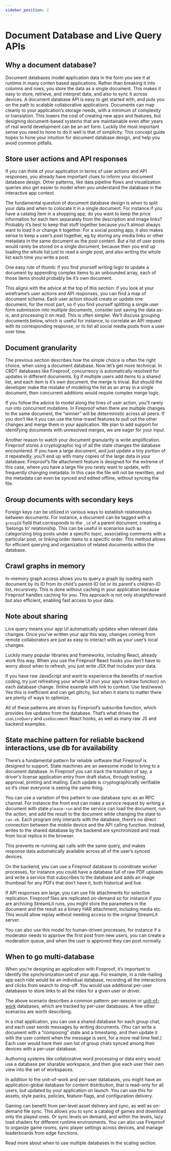 ```yaml
---
sidebar_position: 2
---
```


# Document Database and Live Query APIs

<!-- Figures: Document Database Structure: A diagram showing the structure of a document database.
Live Query Process: A flowchart showing how live queries work in the context of a front end application.
Async backend API Interaction: A diagram showing how APIs interact with the document database and live queries.
LLM streaming response API -->

## Why a document database?

Document databases model application data in the form you see it at runtime in many conten based applications. Rather than breaking it into columns and rows, you store the data as a single document. This makes it easy to store, retrieve, and interpret data, and also to sync it across devices. A document database API is easy to get started with, and puts you on the path to scalable collaborative applications. Documents can map cleanly to your application’s storage needs, with a minimum of complexity or translation. This lowers the cost of creating new apps and features, but designing document-based systems that are maintainable even after years of real world development can be an art form. Luckily the most important sense you need to hone to do it well is that of simplicity. This concept guide hopes to hone your intuition for document database design, and help you avoid common pitfalls.

## Store user actions and API responses

If you can think of your application in terms of user actions and API responses, you already have important clues to inform your document database design. Other patterns, like data pipeline flows and visualization queries also get easier to model when you understand the database in the interactive app context.

The fundamental question of document database design is when to split your data and when to colocate it in a single document. For instance if you have a catalog item in a shopping app, do you want to keep the price information for each item separately from the description and image links? Probably it’s best to keep that stuff together because you’ll almost always want to load it or change it together. For a social posting app, it also makes sense to keep a user’s post together, eg by storing any media links or other metadata in the same document as the post content. But a list of user posts would rarely be stored on a single document, because then you end up loading the whole list just to read a single post, and also writing the whole list each time you write a post.

One easy rule of thumb: if you find yourself writing logic to update a document by appending complex items to an unbounded array, each of those items should probably be it’s own document.

This aligns with the advice at the top of this section: if you look at your wireframe’s user actions and API responses, you can find a map of document schema. Each user action should create or update one document, for the most part, so if you find yourself splitting a single user form submission into multiple documents, consider just saving the data as-is, and processing it on read. This is often simpler. We’ll discuss grouping documents below, which is useful for instance, to correlate an API request with its corresponding response, or to list all social media posts from a user over time.

## Document granularity

The previous section describes how the simple choice is often the right choice, when using a document database. Now let’s get more technical. In CRDT databases like Fireproof, concurrency is automatically resolved for updates in different documents. Eg if multiple users add items to a shared list, and each item is it’s own document, the merge is trivial. But should the developer make the mistake of modeling the list as an array in a single document, then concurrent additions would require complex merge logic.

If you follow the advice to model along the lines of user action, you’ll rarely run into concurrent mutations. In Fireproof when there are multiple changes to the same document, the “winner” will be deterministic across all peers. If you don’t like it you can use the time-travel features to pull out the other changes and merge them in your application. We plan to add support for identifying documents with unresolved merges, we are eager for your input.

Another reason to watch your document granularity is write amplification. Fireproof stores a cryptographic log of all the state changes the database encountered. If you have a large document, and just update a tiny portion of it repeatedly, you’ll end up with many copies of the large data in your database. Fireproof’s file attachment feature is designed for the extreme of this case, where you have a large file you rarely want to update, with frequently changing metadata. In this case the file will not be rewritten, and the metadata can even be synced and edited offline, without syncing the file.

## Group documents with secondary keys

Foreign keys can be utilized in various ways to establish relationships between documents. For instance, a document can be tagged with a `groupId` field that corresponds to the `_id` of a parent document, creating a 'belongs to' relationship. This can be useful in scenarios such as categorizing blog posts under a specific topic, associating comments with a particular post, or linking order items to a specific order. This method allows for efficient querying and organization of related documents within the database.

## Crawl graphs in memory

In-memory graph access allows you to query a graph by loading each document by its ID from its child's parent-ID list or its parent's children-ID list, recursively. This is done without caching in your application because Fireproof handles caching for you. This approach is not only straightforward but also efficient, enabling fast access to your data.

## Note about sharing

Live query means your app UI automatically updates when relevant data changes. Once you’ve written your app this way, changes coming from remote collaborators are just as easy to interact with as your user’s local changes.

Luckily many popular libraries and frameworks, including React, already work this way. When you use the Fireproof React hooks you don’t have to worry about when to refresh, you just write JSX that includes your data.

If you have raw JavaScript and want to experience the benefits of reactive coding, try just refreshing your whole UI (run your app’s redraw function) on each database change. (Inline example with link to context. Use test/www) Yes this is inefficient and can get glitchy, but when it starts to matter there are plenty of ways to optimize.

All of these patterns are driven by Fireproof’s subscribe function, which provides live updates from the database. That’s what drives the `useLiveQuery` and `useDocument` React hooks, as well as many raw JS and backend examples.

## State machine pattern for reliable backend interactions, use db for availability

There’s a fundamental pattern for reliable software that Fireproof is designed to support. State machines are an awesome model to bring to a document database. In Fireproof you can track the transition of say, a driver's license application entry from draft status, through testing, approval, printing and mailing. Each update is cryptographically verifiable so it’s clear everyone is seeing the same thing.

You can use a variation of this pattern to use database sync as an RPC channel. For instance the front end can make a service request by writing a document with state `please-run` and the service can load the document, run the action, and add the result to the document while changing the state to `ran-ok`. Each program only interacts with the database, there’s no direct connection between the mobile device and the API calling function. Instead, writes to the shared database by the backend are synchronized and read from local replica in the browser.

This prevents re-running api calls with the same query, and makes response data automatically available across all of the user’s synced devices.

On the backend, you can use a Fireproof database to coordinate worker processes, for instance you could have a database full of raw PDF uploads and write a service that subscribes to the database and adds an image thumbnail for any PDFs that don’t have it, both historical and live.

If API responses are large, you can use file attachments for selective replication. Fireproof files are replicated on-demand so for instance if you are archiving StreamLit runs, you might store the parameters in the document and the result as a binary HAR attachment, including media etc. This would allow replay without needing access to the original StreamLit server.

You can also use this model for human-driven processes, for instance if a moderator needs to approve the first post from new users, you can create a moderation queue, and when the user is approved they can post normally.

## When to go multi-database

When you’re designing an application with Fireproof, it’s important to identify the synchronization unit of your app. For example, in a ride-hailing app each ride would be an individual database, recording all the interactions and clicks from search to drop-off. You would use additional per-user databases to store links to all the rides for a given user or driver.

The above scenario describes a common pattern: per-session or [unit-of-work](https://martinfowler.com/eaaCatalog/unitOfWork.html) databases, which are tracked by per-user databases. A few other scenarios are worth describing.

In a chat application, you can use a shared database for each group chat, and each user sends messages by writing documents. (You can write a document with a “composing” state and a timestamp, and then update it with the user content when the message is sent, for a more real time feel.) Each user would have their own list of group chats synced among their devices with a per-user database.

Authoring systems like collaborative word processing or data entry would use a database per sharable workspace, and then give each user their own view into the set of workspaces.

In addition to the unit-of-work and per-user databases, you might have an application-global database for content distribution, that is read-only for all users, but updated by your application on launch. You can use this for assets, style packs, policies, feature-flags, and configuration delivery.

Gaming can benefit from per-level asset delivery and sync, as well as on-demand file sync. This allows you to sync a catalog of games and download only the played ones. Or sync levels on demand, and within the levels, lazy load shaders for different runtime environments. You can also use Fireproof to organize game rooms, sync player settings across devices, and manage leaderboards from edge functions.

Read more about when to use multiple databases in the scaling section.
